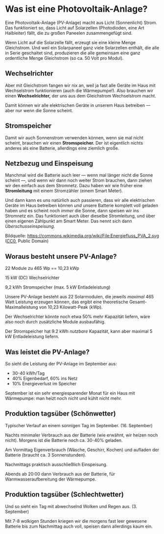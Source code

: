 # Was ist eine Photovoltaik-Anlage?

<!-- Note -->
Eine Photovoltaik-Anlage (PV-Anlage) macht aus Licht (Sonnenlicht) Strom.
Das funktioniert so, dass Licht auf Solarzellen (Photodioden, eine Art Halbleiter) fällt, die zu großen Paneelen zusammengefügt sind.

Wenn Licht auf die Solarzelle fällt, erzeugt sie eine kleine Menge Gleichstrom.
Und weil ein Solarpaneel ganz viele Solarzellen enthält, die alle in Serie geschaltet sind, produzieren die alle gemeinsam eine ganz ordentliche Menge Gleichstrom (so ca. 50 Volt pro Modul).


<!-- .slide: data-background-image="images/wechselrichter.jpg" data-background-size="contain" -->
## Wechselrichter <!-- .element class="hidden" -->

<!-- Note -->
Aber mit Gleichstrom fangen wir nix an, weil ja fast alle Geräte im Haus mit Wechselstrom funktionieren (auch die Wärmepumpe!).
Also brauchen wir einen **Wechselrichter,** der uns aus dem Gleichstrom Wechselstrom macht.

Damit können wir alle elektrischen Geräte in unserem Haus betreiben — aber nur wenn die Sonne scheint.


<!-- .slide: data-background-image="images/speicher.jpg" data-background-size="contain" -->
## Stromspeicher <!-- .element class="hidden" -->

<!-- Note -->
Damit wir auch Sonnenstrom verwenden können, wenn sie mal nicht scheint, brauchen wir einen **Stromspeicher.**
Der ist eigentlich nichts anderes als eine Batterie, allerdings eine ziemlich große.


<!-- .slide: data-background-image="images/Energiefluss_PVA_2.svg" data-background-size="contain" -->
## Netzbezug und Einspeisung <!-- .element class="hidden" -->

<!-- Note -->
Manchmal wird die Batterie auch leer — wenn mal länger nicht die Sonne scheint —, und wenn wir dann noch weiter Strom brauchen, dann ziehen wir den einfach aus dem Stromnetz.
Dazu haben wir wie früher eine **Stromleitung** mit einem Stromzähler (einem Smart Meter).

Und dann kann es uns natürlich auch passieren, dass wir alle elektrischen Geräte im Haus betreiben können *und* unsere Batterie komplett voll geladen haben und es scheint noch *immer* die Sonne, dann speisen wir ins Stromnetz ein.
Das funktioniert auch über dieselbe Stromleitung, und über einen eigenen Zählpunkt am Smart Meter.
Das nennt sich dann *Überschusseinspeisung.*

Bildquelle: <https://commons.wikimedia.org/wiki/File:Energiefluss_PVA_2.svg> ([CC0](https://creativecommons.org/publicdomain/zero/1.0/deed.de), Public Domain)


## Woraus besteht unsere PV-Anlage?

22 Module zu 465&nbsp;Wp == 10,23&nbsp;kWp <!-- .element class="fragment fade-in-then-semi-out" -->

15&nbsp;kW (DC) Wechselrichter <!-- .element class="fragment fade-in-then-semi-out" -->

9,2&nbsp;kWh Stromspeicher 
(max. 5&nbsp;kW Entladeleistung)  <!-- .element class="fragment fade-in-then-semi-out" -->

<!-- Note -->
Unsere PV-Anlage besteht aus 22 Solarmodulen, die jeweils *maximal* 465 Watt Leistung erzeugen können, das ergibt eine theoretische Gesamt-Maximalleistung von 10,23 Kilowatt-Peak (kWp).

Der Wechselrichter könnte noch etwa 50% mehr Kapazität liefern, wäre also noch durch zusätzliche Module ausbaufähig.

Der Stromspeicher hat 9.2 kWh *nutzbare* Kapazität, kann aber maximal 5 kW Entladeleistung liefern.


<!-- .slide: data-background-image="images/energy-dashboard-202309.png" data-background-size="contain" -->
## Was leistet die PV-Anlage? <!-- .element class="hidden" -->

<!-- Note -->
So sieht die Leistung der PV-Anlage im September aus:

* 30-40&nbsp;kWh/Tag
* 40% Eigenbedarf, 60% ins Netz
* 10% Energieverlust im Speicher

September ist ein sehr energiesparender Monat für ein Haus mit Wärmepumpe: man heizt noch nicht und kühlt nicht mehr.


<!-- .slide: data-background-image="images/energy-dashboard-20230916.png" data-background-size="contain" -->
## Produktion tagsüber (Schönwetter) <!-- .element class="hidden" -->

<!-- Note -->
Typischer Verlauf an einem sonnigen Tag im September. (16. September)

Nachts minimaler Verbrauch aus der Batterie (wie erwähnt, wir heizen noch nicht).
Morgens ist die Batterie noch ca. 30-40% geladen.

Am Vormittag Eigenverbrauch (Wäsche, Geschirr, Kochen) und aufladen der Batterie (braucht ca. 3 Sonnenstunden).

Nachmittags praktisch ausschließlich Einspeisung.

Abends ab 20:00 dann Verbrauch aus der Batterie, für Warmwasseraufbereitung der Wärmepumpe.


<!-- .slide: data-background-image="images/energy-dashboard-20230903.png" data-background-size="contain" -->
## Produktion tagsüber (Schlechtwetter) <!-- .element class="hidden" -->

<!-- Note -->
Und so sieht ein Tag mit abwechselnd Wolken und Regen aus. (3. September)

Mit 7-8 wolkigen Stunden kriegen wir die morgens fast leer gewesene Batterie bis zum Nachmittag auch voll, speisen dann allerdings kaum ein.
